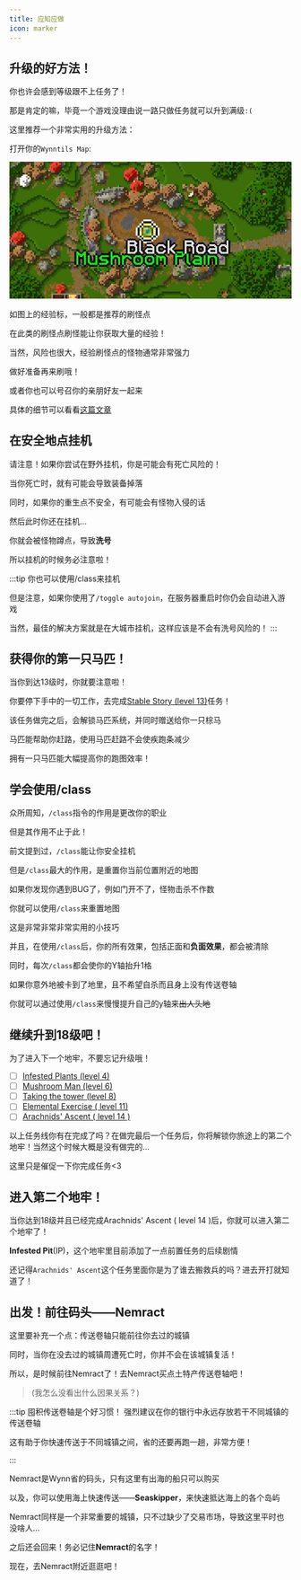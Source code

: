 ```yaml
---
title: 应知应做
icon: marker
---
```

## 升级的好方法！

你也许会感到等级跟不上任务了！

那是肯定的嘛，毕竟一个游戏没理由说一路只做任务就可以升到满级`:(`

这里推荐一个非常实用的升级方法：

打开你的`Wynntils Map`:

![](/assets/img/route11.jpg)

如图上的经验标，一般都是推荐的刷怪点

在此类的刷怪点刷怪能让你获取大量的经验！

当然，风险也很大，经验刷怪点的怪物通常非常强力

做好准备再来刷哦！

或者你也可以号召你的亲朋好友一起来

具体的细节可以看看[这篇文章](/guide/grindspot.html)

## 在安全地点挂机

请注意！如果你尝试在野外挂机，你是可能会有死亡风险的！

当你死亡时，就有可能会导致装备掉落

同时，如果你的重生点不安全，有可能会有怪物入侵的话

然后此时你还在挂机...

你就会被怪物蹲点，导致**洗号**

所以挂机的时候务必注意啦！

:::tip
你也可以使用/class来挂机

但是注意，如果你使用了`/toggle autojoin`，在服务器重启时你仍会自动进入游戏

当然，最佳的解决方案就是在大城市挂机，这样应该是不会有洗号风险的！
:::

## 获得你的第一只马匹！
当你到达13级时，你就要注意啦！

你要停下手中的一切工作，去完成[Stable Story (level 13)](/quests/lvl11-20/level%2013%20-%20Stable%20Story.html)任务！

该任务做完之后，会解锁马匹系统，并同时赠送给你一只棕马

马匹能帮助你赶路，使用马匹赶路不会使疾跑条减少

拥有一只马匹能大幅提高你的跑图效率！

## 学会使用/class
众所周知，`/class`指令的作用是更改你的职业

但是其作用不止于此！

前文提到过，`/class`能让你安全挂机

但是`/class`最大的作用，是重置你当前位置附近的地图

如果你发现你遇到BUG了，例如门开不了，怪物击杀不作数

你就可以使用`/class`来重置地图

这是非常非常非常实用的小技巧

并且，在使用`/class`后，你的所有效果，包括正面和**负面效果**，都会被清除

同时，每次`/class`都会使你的Y轴抬升1格

如果你意外地被卡到了地里，且不希望自杀而且身上没有传送卷轴

你就可以通过使用`/class`来慢慢提升自己的y轴来~~出人头地~~

## 继续升到18级吧！

为了进入下一个地牢，不要忘记升级哦！

- [ ] [Infested Plants (level 4)](/quests/lvl1-10/level%204%20-%20Infested%20Plants.html)
- [ ] [Mushroom Man (level 6)](/quests/lvl1-10/level%206%20-%20Mushroom%20Man.html)
- [ ] [Taking the tower (level 8)](/quests/lvl1-10/level%208%20-%20Taking%20the%20tower.html)
- [ ] [Elemental Exercise ( level 11)](/quests/lvl11-20/level%2011%20-%20Elemental%20Exercise.html)
- [ ] [Arachnids' Ascent ( level 14 )](/quests/lvl11-20/level%2014%20-%20Arachnids'%20Ascent.html)

以上任务线你有在完成了吗？在做完最后一个任务后，你将解锁你旅途上的第二个地牢！当然这个时候大概是没有做完的...

这里只是催促一下你完成任务<3

## 进入第二个地牢！

当你达到18级并且已经完成Arachnids' Ascent ( level 14 )后，你就可以进入第二个地牢了！

**Infested Pit**(IP)，这个地牢里目前添加了一点前置任务的后续剧情

还记得`Arachnids' Ascent`这个任务里面你是为了谁去搬救兵的吗？进去开打就知道了！

## 出发！前往码头——Nemract

这里要补充一个点：传送卷轴只能前往你去过的城镇

同时，当你在没去过的城镇周遭死亡时，你并不会在该城镇复活！

所以，是时候前往Nemract了！去Nemract买点土特产传送卷轴吧！
>(我怎么没看出什么因果关系？)

:::tip 囤积传送卷轴是个好习惯！
强烈建议在你的银行中永远存放若干不同城镇的传送卷轴

这有助于你快速传送于不同城镇之间，省的还要再跑一趟，非常方便！

:::

Nemract是Wynn省的码头，只有这里有出海的船只可以购买

以及，你可以使用海上快速传送——**Seaskipper**，来快速抵达海上的各个岛屿

Nemract同样是一个非常重要的城镇，只不过缺少了交易市场，导致这里平时也没啥人...

之后还会回来！务必记住**Nemract**的名字！

现在，去Nemract附近逛逛吧！